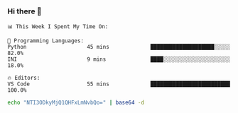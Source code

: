 ### Hi there 👋

<!--START_SECTION:waka-->
```text
📊 This Week I Spent My Time On: 

💬 Programming Languages: 
Python                   45 mins             ████████████████████░░░░░   82.0% 
INI                      9 mins              ████░░░░░░░░░░░░░░░░░░░░░   18.0%

🔥 Editors: 
VS Code                  55 mins             █████████████████████████   100.0%
```


<!--END_SECTION:waka-->

```bash
echo "NTI3ODkyMjQ1QHFxLmNvbQo=" | base64 -d
```
